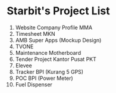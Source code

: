 # Starbit's Project List

1. Website Company Profile MMA
2. Timesheet MKN
3. AMB Super Apps (Mockup Design)
4. TVONE
5. Maintenance Motherboard
6. Tender Project Kantor Pusat PKT
7. Elevee
8. Tracker BPI (Kurang 5 GPS)
9. POC BPI (Power Meter)
10. Fuel Dispenser

<!--

**Here are some ideas to get you started:**

🙋‍♀️ A short introduction - what is your organization all about?
🌈 Contribution guidelines - how can the community get involved?
👩‍💻 Useful resources - where can the community find your docs? Is there anything else the community should know?
🍿 Fun facts - what does your team eat for breakfast?
🧙 Remember, you can do mighty things with the power of [Markdown](https://docs.github.com/github/writing-on-github/getting-started-with-writing-and-formatting-on-github/basic-writing-and-formatting-syntax)
-->

